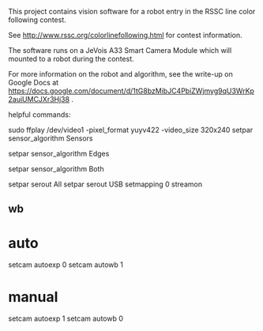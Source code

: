 This project contains vision software for a robot entry in the RSSC line color following contest.

See http://www.rssc.org/colorlinefollowing.html for contest information.

The software runs on a JeVois A33 Smart Camera Module which will mounted to a robot during the contest.

For more information on the robot and algorithm, see the write-up on Google Docs at https://docs.google.com/document/d/1tG8bzMibJC4PbiZWjmyg9qU3WrKp2auiUMCJXr3Hj38 .


helpful commands:

sudo ffplay /dev/video1 -pixel_format yuyv422 -video_size 320x240
setpar sensor_algorithm Sensors

setpar sensor_algorithm Edges

setpar sensor_algorithm Both

setpar serout All
setpar serout USB
setmapping 0
streamon

wb
--
# auto
setcam autoexp 0
setcam autowb 1

# manual
setcam autoexp 1
setcam autowb 0
